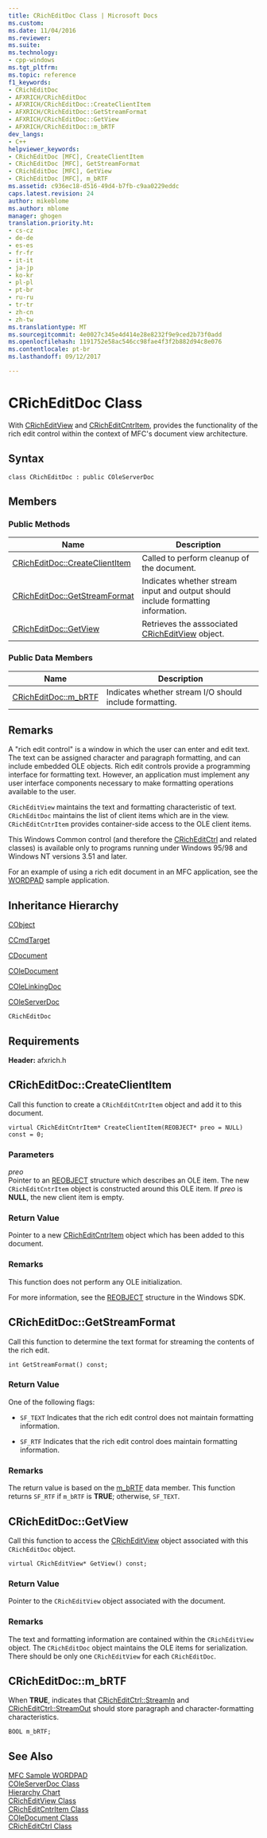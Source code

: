 ```yaml
---
title: CRichEditDoc Class | Microsoft Docs
ms.custom: 
ms.date: 11/04/2016
ms.reviewer: 
ms.suite: 
ms.technology:
- cpp-windows
ms.tgt_pltfrm: 
ms.topic: reference
f1_keywords:
- CRichEditDoc
- AFXRICH/CRichEditDoc
- AFXRICH/CRichEditDoc::CreateClientItem
- AFXRICH/CRichEditDoc::GetStreamFormat
- AFXRICH/CRichEditDoc::GetView
- AFXRICH/CRichEditDoc::m_bRTF
dev_langs:
- C++
helpviewer_keywords:
- CRichEditDoc [MFC], CreateClientItem
- CRichEditDoc [MFC], GetStreamFormat
- CRichEditDoc [MFC], GetView
- CRichEditDoc [MFC], m_bRTF
ms.assetid: c936ec18-d516-49d4-b7fb-c9aa0229eddc
caps.latest.revision: 24
author: mikeblome
ms.author: mblome
manager: ghogen
translation.priority.ht:
- cs-cz
- de-de
- es-es
- fr-fr
- it-it
- ja-jp
- ko-kr
- pl-pl
- pt-br
- ru-ru
- tr-tr
- zh-cn
- zh-tw
ms.translationtype: MT
ms.sourcegitcommit: 4e0027c345e4d414e28e8232f9e9ced2b73f0add
ms.openlocfilehash: 1191752e58ac546cc98fae4f3f2b882d94c8e076
ms.contentlocale: pt-br
ms.lasthandoff: 09/12/2017

---
```

# <a name="cricheditdoc-class"></a>CRichEditDoc Class
With [CRichEditView](../../mfc/reference/cricheditview-class.md) and [CRichEditCntrItem](../../mfc/reference/cricheditcntritem-class.md), provides the functionality of the rich edit control within the context of MFC's document view architecture.  
  
## <a name="syntax"></a>Syntax  
  
```  
class CRichEditDoc : public COleServerDoc  
```  
  
## <a name="members"></a>Members  
  
### <a name="public-methods"></a>Public Methods  
  
|Name|Description|  
|----------|-----------------|  
|[CRichEditDoc::CreateClientItem](#createclientitem)|Called to perform cleanup of the document.|  
|[CRichEditDoc::GetStreamFormat](#getstreamformat)|Indicates whether stream input and output should include formatting information.|  
|[CRichEditDoc::GetView](#getview)|Retrieves the asssociated [CRichEditView](../../mfc/reference/cricheditview-class.md) object.|  
  
### <a name="public-data-members"></a>Public Data Members  
  
|Name|Description|  
|----------|-----------------|  
|[CRichEditDoc::m_bRTF](#m_brtf)|Indicates whether stream I/O should include formatting.|  
  
## <a name="remarks"></a>Remarks  
 A "rich edit control" is a window in which the user can enter and edit text. The text can be assigned character and paragraph formatting, and can include embedded OLE objects. Rich edit controls provide a programming interface for formatting text. However, an application must implement any user interface components necessary to make formatting operations available to the user.  
  
 `CRichEditView` maintains the text and formatting characteristic of text. `CRichEditDoc` maintains the list of client items which are in the view. `CRichEditCntrItem` provides container-side access to the OLE client items.  
  
 This Windows Common control (and therefore the [CRichEditCtrl](../../mfc/reference/cricheditctrl-class.md) and related classes) is available only to programs running under Windows 95/98 and Windows NT versions 3.51 and later.  
  
 For an example of using a rich edit document in an MFC application, see the [WORDPAD](../../visual-cpp-samples.md) sample application.  
  
## <a name="inheritance-hierarchy"></a>Inheritance Hierarchy  
 [CObject](../../mfc/reference/cobject-class.md)  
  
 [CCmdTarget](../../mfc/reference/ccmdtarget-class.md)  
  
 [CDocument](../../mfc/reference/cdocument-class.md)  
  
 [COleDocument](../../mfc/reference/coledocument-class.md)  
  
 [COleLinkingDoc](../../mfc/reference/colelinkingdoc-class.md)  
  
 [COleServerDoc](../../mfc/reference/coleserverdoc-class.md)  
  
 `CRichEditDoc`  
  
## <a name="requirements"></a>Requirements  
 **Header:** afxrich.h  
  
##  <a name="createclientitem"></a>  CRichEditDoc::CreateClientItem  
 Call this function to create a `CRichEditCntrItem` object and add it to this document.  
  
```  
virtual CRichEditCntrItem* CreateClientItem(REOBJECT* preo = NULL) const = 0;  
```  
  
### <a name="parameters"></a>Parameters  
 *preo*  
 Pointer to an [REOBJECT](http://msdn.microsoft.com/library/windows/desktop/bb787946) structure which describes an OLE item. The new `CRichEditCntrItem` object is constructed around this OLE item. If *preo* is **NULL**, the new client item is empty.  
  
### <a name="return-value"></a>Return Value  
 Pointer to a new [CRichEditCntrItem](../../mfc/reference/cricheditcntritem-class.md) object which has been added to this document.  
  
### <a name="remarks"></a>Remarks  
 This function does not perform any OLE initialization.  
  
 For more information, see the [REOBJECT](http://msdn.microsoft.com/library/windows/desktop/bb787946) structure in the Windows SDK.  
  
##  <a name="getstreamformat"></a>  CRichEditDoc::GetStreamFormat  
 Call this function to determine the text format for streaming the contents of the rich edit.  
  
```  
int GetStreamFormat() const;  
```  
  
### <a name="return-value"></a>Return Value  
 One of the following flags:  
  
- `SF_TEXT` Indicates that the rich edit control does not maintain formatting information.  
  
- `SF_RTF` Indicates that the rich edit control does maintain formatting information.  
  
### <a name="remarks"></a>Remarks  
 The return value is based on the [m_bRTF](#m_brtf) data member. This function returns `SF_RTF` if `m_bRTF` is **TRUE**; otherwise, `SF_TEXT`.  
  
##  <a name="getview"></a>  CRichEditDoc::GetView  
 Call this function to access the [CRichEditView](../../mfc/reference/cricheditview-class.md) object associated with this `CRichEditDoc` object.  
  
```  
virtual CRichEditView* GetView() const;  
```  
  
### <a name="return-value"></a>Return Value  
 Pointer to the `CRichEditView` object associated with the document.  
  
### <a name="remarks"></a>Remarks  
 The text and formatting information are contained within the `CRichEditView` object. The `CRichEditDoc` object maintains the OLE items for serialization. There should be only one `CRichEditView` for each `CRichEditDoc`.  
  
##  <a name="m_brtf"></a>  CRichEditDoc::m_bRTF  
 When **TRUE**, indicates that [CRichEditCtrl::StreamIn](../../mfc/reference/cricheditctrl-class.md#streamin) and [CRichEditCtrl::StreamOut](../../mfc/reference/cricheditctrl-class.md#streamout) should store paragraph and character-formatting characteristics.  
  
```  
BOOL m_bRTF;  
```  
  
## <a name="see-also"></a>See Also  
 [MFC Sample WORDPAD](../../visual-cpp-samples.md)   
 [COleServerDoc Class](../../mfc/reference/coleserverdoc-class.md)   
 [Hierarchy Chart](../../mfc/hierarchy-chart.md)   
 [CRichEditView Class](../../mfc/reference/cricheditview-class.md)   
 [CRichEditCntrItem Class](../../mfc/reference/cricheditcntritem-class.md)   
 [COleDocument Class](../../mfc/reference/coledocument-class.md)   
 [CRichEditCtrl Class](../../mfc/reference/cricheditctrl-class.md)

